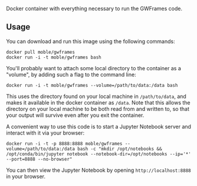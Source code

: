 Docker container with everything necessary to run the GWFrames code.

Usage
-----

You can download and run this image using the following commands:

    docker pull moble/gwframes
    docker run -i -t moble/gwframes bash

You'll probably want to attach some local directory to the container as a "volume", by adding such a flag to the command line:

    docker run -i -t moble/gwframes --volume=/path/to/data:/data bash

This uses the directory found on your local machine in `/path/to/data`, and makes it available in the docker container as `/data`.  Note that this allows the directory on your local machine to be both read from and written to, so that your output will survive even after you exit the container.

A convenient way to use this code is to start a Jupyter Notebook server and interact with it via your browser:

    docker run -i -t -p 8888:8888 moble/gwframes --volume=/path/to/data:/data bash -c "mkdir /opt/notebooks && /opt/conda/bin/jupyter notebook --notebook-dir=/opt/notebooks --ip='*' --port=8888 --no-browser"

You can then view the Jupyter Notebook by opening `http://localhost:8888` in your browser.
